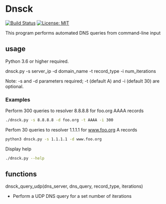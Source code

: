 # Dnsck

[![Build Status](https://travis-ci.com/mark-w-hunter/dnsck.svg?branch=devel)](https://travis-ci.com/mark-w-hunter/dnsck)
[![License: MIT](https://img.shields.io/badge/License-MIT-yellow.svg)](https://opensource.org/licenses/MIT)

This program performs automated DNS queries from command-line input

## usage

Python 3.6 or higher required.

dnsck.py -s server_ip -d domain_name -t record_type -i num_iterations

Note: -s and -d parameters required; -t (default A) and -i (default 30) are optional.

### Examples

Perform 300 queries to resolver 8.8.8.8 for foo.org AAAA records

```bash
./dnsck.py -s 8.8.8.8 -d foo.org -t AAAA -i 300
```

Perfom 30 queries to resolver 1.1.1.1 for www.foo.org A records

```bash
python3 dnsck.py -s 1.1.1.1 -d www.foo.org
```

Display help

```bash
./dnsck.py --help
```

## functions

dnsck_query_udp(dns_server, dns_query, record_type, iterations)

- Perform a UDP DNS query for a set number of iterations  

